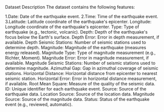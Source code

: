 Dataset Description
The dataset contains the following features:

1.Date: Date of the earthquake event.
2.Time: Time of the earthquake event.
3.Latitude: Latitude coordinate of the earthquake's epicenter.
Longitude: Longitude coordinate of the earthquake's epicenter.
Type: Type of earthquake (e.g., tectonic, volcanic).
Depth: Depth of the earthquake's focus below the Earth's surface.
Depth Error: Error in depth measurement, if available.
Depth Seismic Stations: Number of seismic stations used to determine depth.
Magnitude: Magnitude of the earthquake (measures energy released).
Magnitude Type: Type of magnitude measurement (e.g., Richter, Moment).
Magnitude Error: Error in magnitude measurement, if available.
Magnitude Seismic Stations: Number of seismic stations used to determine magnitude.
Azimuthal Gap: Gap in azimuthal coverage of seismic stations.
Horizontal Distance: Horizontal distance from epicenter to nearest seismic station.
Horizontal Error: Error in horizontal distance measurement, if available.
Root Mean Square: Measure of the quality of the seismic data.
ID: Unique identifier for each earthquake event.
Source: Source of the earthquake data.
Location Source: Source of the location data.
Magnitude Source: Source of the magnitude data.
Status: Status of the earthquake event (e.g., reviewed, automatic).
